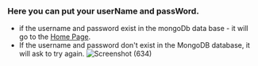 ### Here you can put your userName and passWord.
* if the username and password exist in the mongoDb data base - it will go to the [Home Page](Home_Page_web.md).
* If the username and password don't exist in the MongoDB database, it will ask to try again.
![Screenshot (634)](https://github.com/user-attachments/assets/19153d0a-6f78-48c6-981d-408057310eae)
